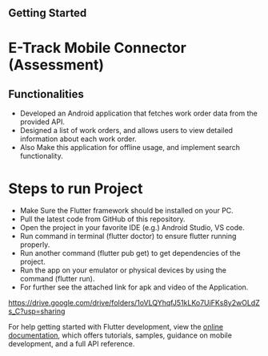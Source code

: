 ## Getting Started


# E-Track Mobile Connector (Assessment)

## Functionalities

- Developed an Android application that fetches work order data from the provided API.
- Designed a list of work orders, and allows users to view detailed information about each work order.
- Also Make this application for offline usage, and implement search functionality.

# Steps to run Project

- Make Sure the Flutter framework should be installed on your PC.
- Pull the latest code from GitHub of this repository.
- Open the project in your favorite IDE (e.g.) Android Studio, VS code.
- Run command in terminal (flutter doctor) to ensure flutter running properly.
- Run another command (flutter pub get) to get dependencies of the project.
- Run the app on your emulator or physical devices by using the command (flutter run).
- For further see the attached link for apk and video of the Application.

https://drive.google.com/drive/folders/1oVLQYhqfJ51kLKo7UiFKs8y2wOLdZs_C?usp=sharing



For help getting started with Flutter development, view the
[online documentation](https://docs.flutter.dev/), which offers tutorials,
samples, guidance on mobile development, and a full API reference.
